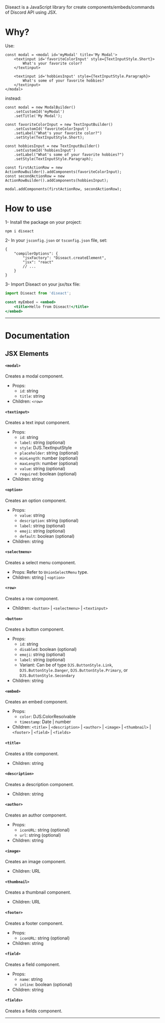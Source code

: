 Diseact is a JavaScript library for create components/embeds/commands of Discord API using JSX.

# Why?
Use:
```tsx
const modal = <modal id='myModal' title='My Modal'>
	<textinput id='favoriteColorInput' style={TextInputStyle.Short}>
		What's your favorite color?
	</textinput>
	
	<textinput id='hobbiesInput' style={TextInputStyle.Paragraph}>
		What's some of your favorite hobbies?
	</textinput>
</modal>
```
instead:
```tsx
const modal = new ModalBuilder()
	.setCustomId('myModal')
	.setTitle('My Modal');

const favoriteColorInput = new TextInputBuilder()
	.setCustomId('favoriteColorInput')
	.setLabel("What's your favorite color?")
	.setStyle(TextInputStyle.Short);

const hobbiesInput = new TextInputBuilder()
	.setCustomId('hobbiesInput')
	.setLabel("What's some of your favorite hobbies?")
	.setStyle(TextInputStyle.Paragraph);

const firstActionRow = new ActionRowBuilder().addComponents(favoriteColorInput);
const secondActionRow = new ActionRowBuilder().addComponents(hobbiesInput);

modal.addComponents(firstActionRow, secondActionRow);
```
# How to use
1- Install the package on your project:
```
npm i diseact
```
2- In your `jsconfig.json` or `tsconfig.json` file, set:
```jsonc
{
	"compilerOptions": {
		"jsxFactory": "Diseact.createElement",
		"jsx": "react"
		// ...
	}
}
```
3- Import Diseact on your jsx/tsx file:
```jsx
import Diseact from 'diseact';

const myEmbed = <embed>
	<title>Hello from Diseact!</title>
</embed>
```
---
# Documentation
## JSX Elements

#### `<modal>`

Creates a modal component.

- Props:
  - `id`: string
  - `title`: string
- Children: `<row>`
#### `<textinput>`

Creates a text input component.

- Props:
  - `id`: string
  - `label`: string (optional)
  - `style`: DJS.TextInputStyle
  - `placeholder`: string (optional)
  - `minLength`: number (optional)
  - `maxLength`: number (optional)
  - `value`: string (optional)
  - `required`: boolean (optional)
- Children: string

#### `<option>`

Creates an option component.

- Props:
  - `value`: string
  - `description`: string (optional)
  - `label`: string (optional)
  - `emoji`: string (optional)
  - `default`: boolean (optional)
- Children: string

#### `<selectmenu>`

Creates a select menu component.

- Props: Refer to `UnionSelectMenu` type.
- Children: string | `<option>`

#### `<row>`

Creates a row component.
- Children: `<button>` | `<selectmenu>` | `<textinput>`

#### `<button>`

Creates a button component.

- Props:
  - `id`: string
  - `disabled`: boolean (optional)
  - `emoji`: string (optional)
  - `label`: string (optional)
  - Variant: Can be of type `DJS.ButtonStyle.Link`, `DJS.ButtonStyle.Danger`, `DJS.ButtonStyle.Primary`, or `DJS.ButtonStyle.Secondary`
- Children: string

#### `<embed>`

Creates an embed component.

- Props:
  - `color`: DJS.ColorResolvable
  - `timestamp`: Date | number
- Children: `<title>` | `<description>` | `<author>` | `<image>` | `<thumbnail>` | `<footer>` | `<field>` | `<fields>`

#### `<title>`

Creates a title component.

- Children: string

#### `<description>`

Creates a description component.

- Children: string

#### `<author>`

Creates an author component.

- Props:
  - `iconURL`: string (optional)
  - `url`: string (optional)
- Children: string

#### `<image>`

Creates an image component.

- Children: URL

#### `<thumbnail>`

Creates a thumbnail component.

- Children: URL

#### `<footer>`

Creates a footer component.

- Props:
  - `iconURL`: string (optional)
- Children: string

#### `<field>`

Creates a field component.

- Props:
  - `name`: string
  - `inline`: boolean (optional)
- Children: string

#### `<fields>`

Creates a fields component.

---
